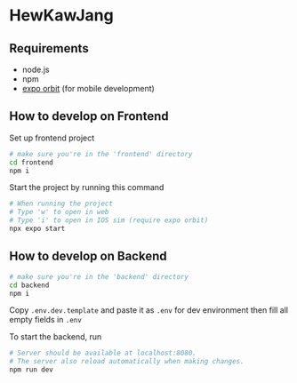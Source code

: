 # HewKawJang

## Requirements

- node.js
- npm
- [expo orbit](https://expo.dev/orbit) (for mobile development)

## How to develop on Frontend

Set up frontend project

```bash
# make sure you're in the 'frontend' directory
cd frontend
npm i
```

Start the project by running this command

```bash
# When running the project
# Type 'w' to open in web
# Type 'i' to open in IOS sim (require expo orbit)
npx expo start
```

## How to develop on Backend

```bash
# make sure you're in the 'backend' directory
cd backend
npm i
```

Copy `.env.dev.template` and paste it as `.env` for dev environment
then fill all empty fields in `.env`

To start the backend, run

```bash
# Server should be available at localhost:8080.
# The server also reload automatically when making changes.
npm run dev
```

